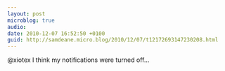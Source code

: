 ```yaml
---
layout: post
microblog: true
audio: 
date: 2010-12-07 16:52:50 +0100
guid: http://samdeane.micro.blog/2010/12/07/t12172693147230208.html
---
```

@xiotex I think my notifications were turned off...
